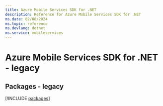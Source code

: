 ```yaml
---
title: Azure Mobile Services SDK for .NET
description: Reference for Azure Mobile Services SDK for .NET
ms.date: 02/08/2024
ms.topic: reference
ms.devlang: dotnet
ms.service: mobileservices
---
```

# Azure Mobile Services SDK for .NET - legacy
## Packages - legacy
[!INCLUDE [packages](mobile-services-index.md)]